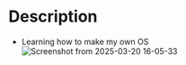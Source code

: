 # Description

- Learning how to make my own OS
![Screenshot from 2025-03-20 16-05-33](https://github.com/user-attachments/assets/28be01bc-a9e2-4766-a2af-6a76faaaa806)
